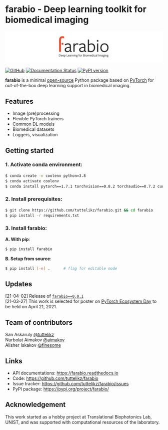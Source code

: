 # farabio - Deep learning toolkit for biomedical imaging

![logo](logo/Final_Cropped_3.png)

[![GitHub](https://img.shields.io/github/license/tuttelikz/farabio)](https://opensource.org/licenses/MIT) [![Documentation Status](https://readthedocs.org/projects/farabio/badge/?version=latest)](https://farabio.readthedocs.io/en/latest)
[![PyPI version](https://img.shields.io/pypi/v/farabio)](https://badge.fury.io/py/farabio)

**farabio** is a minimal [open-source](LICENSE) Python package based on [PyTorch](https://pytorch.org/) for out-of-the-box deep learning support in biomedical imaging. 

## Features

- Image (pre)processing
- Flexible PyTorch trainers
- Common DL models
- Biomedical datasets
- Loggers, visualization 

## Getting started

### 1. Activate conda environment:

```bash
$ conda create -n coolenv python=3.8
$ conda activate coolenv
$ conda install pytorch==1.7.1 torchvision==0.8.2 torchaudio==0.7.2 cudatoolkit=11.0 -c pytorch
```

### 2. Install prerequisites:

```bash
$ git clone https://github.com/tuttelikz/farabio.git && cd farabio
$ pip install -r requirements.txt
```

### 3. Install **farabio**:

**A. With pip**:
```bash
$ pip install farabio 
```

**B. Setup from source**:
```bash
$ pip install [-e] .      # flag for editable mode
```

## Updates
[21-04-02] Release of [`farabio==0.0.1`](https://pypi.org/project/farabio/)  
[21-03-27] This work is selected for poster on [PyTorch Ecosystem Day](https://pytorchecosystemday.fbreg.com/) to be held on April 21, 2021.

## Team of contributors

San Askaruly [@tuttelikz](https://github.com/tuttelikz)  
Nurbolat Aimakov [@aimakov](https://github.com/aimakov)  
Alisher Iskakov [@finesome](https://github.com/finesome)

## Links

- API documentations: https://farabio.readthedocs.io
- Code: https://github.com/tuttelikz/farabio
- Issue tracker: https://github.com/tuttelikz/farabio/issues
- PyPI package: https://pypi.org/project/farabio/

## Acknowledgement

This work started as a hobby project at Translational Biophotonics Lab, UNIST, and was supported with computational resources of the laboratory.
